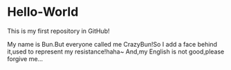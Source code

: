 # Hello-World
This is my first repository in GitHub!

My name is Bun.But everyone called me CrazyBun!So I add a face behind it,used to represent my resistance!haha~
And,my English is not good,please forgive me...

